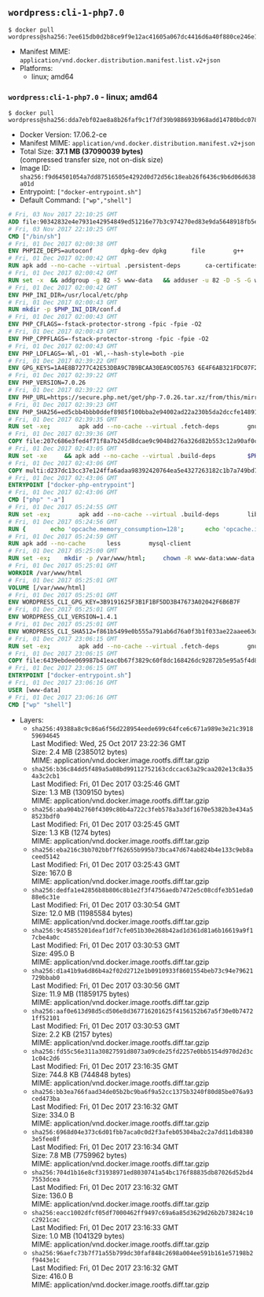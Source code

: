 ## `wordpress:cli-1-php7.0`

```console
$ docker pull wordpress@sha256:7ee615db0d2b8ce9f9e12ac41605a067dc4416d6a40f880ce246e13f935f17b5
```

-	Manifest MIME: `application/vnd.docker.distribution.manifest.list.v2+json`
-	Platforms:
	-	linux; amd64

### `wordpress:cli-1-php7.0` - linux; amd64

```console
$ docker pull wordpress@sha256:dda7ebf02ae8a8b26faf9c1f7df39b988693b968add14780bdc078c0099a3c14
```

-	Docker Version: 17.06.2-ce
-	Manifest MIME: `application/vnd.docker.distribution.manifest.v2+json`
-	Total Size: **37.1 MB (37090039 bytes)**  
	(compressed transfer size, not on-disk size)
-	Image ID: `sha256:f9d64501054a7dd87516505e4292d0d72d56c18eab26f6436c9b6d06d638a01d`
-	Entrypoint: `["docker-entrypoint.sh"]`
-	Default Command: `["wp","shell"]`

```dockerfile
# Fri, 03 Nov 2017 22:10:25 GMT
ADD file:90342832e4e7931e42954849ed51216e77b3c974270ed83e9da5648918fb5e66 in / 
# Fri, 03 Nov 2017 22:10:25 GMT
CMD ["/bin/sh"]
# Fri, 01 Dec 2017 02:00:38 GMT
ENV PHPIZE_DEPS=autoconf 		dpkg-dev dpkg 		file 		g++ 		gcc 		libc-dev 		make 		pkgconf 		re2c
# Fri, 01 Dec 2017 02:00:42 GMT
RUN apk add --no-cache --virtual .persistent-deps 		ca-certificates 		curl 		tar 		xz 		openssl
# Fri, 01 Dec 2017 02:00:42 GMT
RUN set -x 	&& addgroup -g 82 -S www-data 	&& adduser -u 82 -D -S -G www-data www-data
# Fri, 01 Dec 2017 02:00:42 GMT
ENV PHP_INI_DIR=/usr/local/etc/php
# Fri, 01 Dec 2017 02:00:43 GMT
RUN mkdir -p $PHP_INI_DIR/conf.d
# Fri, 01 Dec 2017 02:00:43 GMT
ENV PHP_CFLAGS=-fstack-protector-strong -fpic -fpie -O2
# Fri, 01 Dec 2017 02:00:43 GMT
ENV PHP_CPPFLAGS=-fstack-protector-strong -fpic -fpie -O2
# Fri, 01 Dec 2017 02:00:43 GMT
ENV PHP_LDFLAGS=-Wl,-O1 -Wl,--hash-style=both -pie
# Fri, 01 Dec 2017 02:39:22 GMT
ENV GPG_KEYS=1A4E8B7277C42E53DBA9C7B9BCAA30EA9C0D5763 6E4F6AB321FDC07F2C332E3AC2BF0BC433CFC8B3
# Fri, 01 Dec 2017 02:39:22 GMT
ENV PHP_VERSION=7.0.26
# Fri, 01 Dec 2017 02:39:22 GMT
ENV PHP_URL=https://secure.php.net/get/php-7.0.26.tar.xz/from/this/mirror PHP_ASC_URL=https://secure.php.net/get/php-7.0.26.tar.xz.asc/from/this/mirror
# Fri, 01 Dec 2017 02:39:23 GMT
ENV PHP_SHA256=ed5cbb4bbb0ddef8985f100bba2e94002ad22a230b5da2dccfe148915df5f199 PHP_MD5=
# Fri, 01 Dec 2017 02:39:35 GMT
RUN set -xe; 		apk add --no-cache --virtual .fetch-deps 		gnupg 	; 		mkdir -p /usr/src; 	cd /usr/src; 		wget -O php.tar.xz "$PHP_URL"; 		if [ -n "$PHP_SHA256" ]; then 		echo "$PHP_SHA256 *php.tar.xz" | sha256sum -c -; 	fi; 	if [ -n "$PHP_MD5" ]; then 		echo "$PHP_MD5 *php.tar.xz" | md5sum -c -; 	fi; 		if [ -n "$PHP_ASC_URL" ]; then 		wget -O php.tar.xz.asc "$PHP_ASC_URL"; 		export GNUPGHOME="$(mktemp -d)"; 		for key in $GPG_KEYS; do 			gpg --keyserver ha.pool.sks-keyservers.net --recv-keys "$key"; 		done; 		gpg --batch --verify php.tar.xz.asc php.tar.xz; 		rm -rf "$GNUPGHOME"; 	fi; 		apk del .fetch-deps
# Fri, 01 Dec 2017 02:39:36 GMT
COPY file:207c686e3fed4f71f8a7b245d8dcae9c9048d276a326d82b553c12a90af0c0ca in /usr/local/bin/ 
# Fri, 01 Dec 2017 02:43:05 GMT
RUN set -xe 	&& apk add --no-cache --virtual .build-deps 		$PHPIZE_DEPS 		coreutils 		curl-dev 		libedit-dev 		openssl-dev 		libxml2-dev 		sqlite-dev 		&& export CFLAGS="$PHP_CFLAGS" 		CPPFLAGS="$PHP_CPPFLAGS" 		LDFLAGS="$PHP_LDFLAGS" 	&& docker-php-source extract 	&& cd /usr/src/php 	&& gnuArch="$(dpkg-architecture --query DEB_BUILD_GNU_TYPE)" 	&& ./configure 		--build="$gnuArch" 		--with-config-file-path="$PHP_INI_DIR" 		--with-config-file-scan-dir="$PHP_INI_DIR/conf.d" 				--disable-cgi 				--enable-ftp 		--enable-mbstring 		--enable-mysqlnd 				--with-curl 		--with-libedit 		--with-openssl 		--with-zlib 				$(test "$gnuArch" = 's390x-linux-gnu' && echo '--without-pcre-jit') 				$PHP_EXTRA_CONFIGURE_ARGS 	&& make -j "$(nproc)" 	&& make install 	&& { find /usr/local/bin /usr/local/sbin -type f -perm +0111 -exec strip --strip-all '{}' + || true; } 	&& make clean 	&& cd / 	&& docker-php-source delete 		&& runDeps="$( 		scanelf --needed --nobanner --format '%n#p' --recursive /usr/local 			| tr ',' '\n' 			| sort -u 			| awk 'system("[ -e /usr/local/lib/" $1 " ]") == 0 { next } { print "so:" $1 }' 	)" 	&& apk add --no-cache --virtual .php-rundeps $runDeps 		&& apk del .build-deps 		&& pecl update-channels 	&& rm -rf /tmp/pear ~/.pearrc
# Fri, 01 Dec 2017 02:43:06 GMT
COPY multi:d237dc13cc37e124ffa6adaa98392420764ea5e4327263182c1b7a749bd736fa in /usr/local/bin/ 
# Fri, 01 Dec 2017 02:43:06 GMT
ENTRYPOINT ["docker-php-entrypoint"]
# Fri, 01 Dec 2017 02:43:06 GMT
CMD ["php" "-a"]
# Fri, 01 Dec 2017 05:24:55 GMT
RUN set -ex; 		apk add --no-cache --virtual .build-deps 		libjpeg-turbo-dev 		libpng-dev 	; 		docker-php-ext-configure gd --with-png-dir=/usr --with-jpeg-dir=/usr; 	docker-php-ext-install gd mysqli opcache; 		runDeps="$( 		scanelf --needed --nobanner --format '%n#p' --recursive /usr/local/lib/php/extensions 			| tr ',' '\n' 			| sort -u 			| awk 'system("[ -e /usr/local/lib/" $1 " ]") == 0 { next } { print "so:" $1 }' 	)"; 	apk add --virtual .wordpress-phpexts-rundeps $runDeps; 	apk del .build-deps
# Fri, 01 Dec 2017 05:24:56 GMT
RUN { 		echo 'opcache.memory_consumption=128'; 		echo 'opcache.interned_strings_buffer=8'; 		echo 'opcache.max_accelerated_files=4000'; 		echo 'opcache.revalidate_freq=2'; 		echo 'opcache.fast_shutdown=1'; 		echo 'opcache.enable_cli=1'; 	} > /usr/local/etc/php/conf.d/opcache-recommended.ini
# Fri, 01 Dec 2017 05:24:59 GMT
RUN apk add --no-cache 		less 		mysql-client
# Fri, 01 Dec 2017 05:25:00 GMT
RUN set -ex; 	mkdir -p /var/www/html; 	chown -R www-data:www-data /var/www/html
# Fri, 01 Dec 2017 05:25:01 GMT
WORKDIR /var/www/html
# Fri, 01 Dec 2017 05:25:01 GMT
VOLUME [/var/www/html]
# Fri, 01 Dec 2017 05:25:01 GMT
ENV WORDPRESS_CLI_GPG_KEY=3B9191625F3B1F1BF5DD3B47673A02042F6B6B7F
# Fri, 01 Dec 2017 05:25:01 GMT
ENV WORDPRESS_CLI_VERSION=1.4.1
# Fri, 01 Dec 2017 05:25:01 GMT
ENV WORDPRESS_CLI_SHA512=f861b5499e0b555a791ab6d76a0f3b1f033ae22aaee63dcdfaf8a0bd44886876690d40c6c95366d60f32d55f6282273e55f8ecdfa8787aec7b435cffe45790e7
# Fri, 01 Dec 2017 23:06:15 GMT
RUN set -ex; 		apk add --no-cache --virtual .fetch-deps 		gnupg 	; 		curl -o /usr/local/bin/wp.gpg -fSL "https://github.com/wp-cli/wp-cli/releases/download/v${WORDPRESS_CLI_VERSION}/wp-cli-${WORDPRESS_CLI_VERSION}.phar.gpg"; 		export GNUPGHOME="$(mktemp -d)"; 	gpg --keyserver ha.pool.sks-keyservers.net --recv-keys "$WORDPRESS_CLI_GPG_KEY"; 	gpg --batch --decrypt --output /usr/local/bin/wp /usr/local/bin/wp.gpg; 	rm -r "$GNUPGHOME" /usr/local/bin/wp.gpg; 		echo "$WORDPRESS_CLI_SHA512 */usr/local/bin/wp" | sha512sum -c -; 	chmod +x /usr/local/bin/wp; 		apk del .fetch-deps; 		wp --allow-root --version
# Fri, 01 Dec 2017 23:06:15 GMT
COPY file:6439ebdee069987b41eac0b67f3829c60f8dc168426dc92872b5e95a5f4d8213 in /usr/local/bin/ 
# Fri, 01 Dec 2017 23:06:15 GMT
ENTRYPOINT ["docker-entrypoint.sh"]
# Fri, 01 Dec 2017 23:06:16 GMT
USER [www-data]
# Fri, 01 Dec 2017 23:06:16 GMT
CMD ["wp" "shell"]
```

-	Layers:
	-	`sha256:49388a8c9c86a6f56d228954eede699c64fce6c671a989e3e21c391859694645`  
		Last Modified: Wed, 25 Oct 2017 23:22:36 GMT  
		Size: 2.4 MB (2385012 bytes)  
		MIME: application/vnd.docker.image.rootfs.diff.tar.gzip
	-	`sha256:b36c84dd5f489a5a08bd99112752163cdccac63a29caa202e13c8a354a3c2cb1`  
		Last Modified: Fri, 01 Dec 2017 03:25:46 GMT  
		Size: 1.3 MB (1309150 bytes)  
		MIME: application/vnd.docker.image.rootfs.diff.tar.gzip
	-	`sha256:aba904b2760f4309c80b4a722c3feb578a3a3df1670e5382b3e434a58523bdf0`  
		Last Modified: Fri, 01 Dec 2017 03:25:45 GMT  
		Size: 1.3 KB (1274 bytes)  
		MIME: application/vnd.docker.image.rootfs.diff.tar.gzip
	-	`sha256:eba216c3bb702bbf7f62655b995b73bca47d674ab824b4e133c9eb8aceed5142`  
		Last Modified: Fri, 01 Dec 2017 03:25:43 GMT  
		Size: 167.0 B  
		MIME: application/vnd.docker.image.rootfs.diff.tar.gzip
	-	`sha256:dedfa1e42856b8b806c8b1e2f3f4756aedb7472e5c08cdfe3b51eda088e6c31e`  
		Last Modified: Fri, 01 Dec 2017 03:30:54 GMT  
		Size: 12.0 MB (11985584 bytes)  
		MIME: application/vnd.docker.image.rootfs.diff.tar.gzip
	-	`sha256:9c45855201deaf1df7cfe051b30e268b42ad1d361d81a6b16619a9f17cbe4a0c`  
		Last Modified: Fri, 01 Dec 2017 03:30:53 GMT  
		Size: 495.0 B  
		MIME: application/vnd.docker.image.rootfs.diff.tar.gzip
	-	`sha256:d1a41b9a6d86b4a2f02d2712e1b0910933f8601554beb73c94e79621729bbab0`  
		Last Modified: Fri, 01 Dec 2017 03:30:56 GMT  
		Size: 11.9 MB (11859175 bytes)  
		MIME: application/vnd.docker.image.rootfs.diff.tar.gzip
	-	`sha256:aaf0e613d98d5cd506e8d367716201625f4156152b67a5f30e0b74721ff52101`  
		Last Modified: Fri, 01 Dec 2017 03:30:53 GMT  
		Size: 2.2 KB (2157 bytes)  
		MIME: application/vnd.docker.image.rootfs.diff.tar.gzip
	-	`sha256:fd55c56e311a30827591d8073a09cde25fd2257e0bb5154d970d2d3c1c04c2d6`  
		Last Modified: Fri, 01 Dec 2017 23:16:35 GMT  
		Size: 744.8 KB (744848 bytes)  
		MIME: application/vnd.docker.image.rootfs.diff.tar.gzip
	-	`sha256:bb3ea766faad34de05b2bc9ba6f9a52cc1375b3240f80d85be076a93ced473ba`  
		Last Modified: Fri, 01 Dec 2017 23:16:32 GMT  
		Size: 334.0 B  
		MIME: application/vnd.docker.image.rootfs.diff.tar.gzip
	-	`sha256:6968d04e373c6d01fbb7aca0c0d2f3afeb05304ba2c2a7dd11db83803e5fee8f`  
		Last Modified: Fri, 01 Dec 2017 23:16:34 GMT  
		Size: 7.8 MB (7759962 bytes)  
		MIME: application/vnd.docker.image.rootfs.diff.tar.gzip
	-	`sha256:704d1b16e8cf31938971ed8030741a54bc176f88835db87026d52bd47553dcea`  
		Last Modified: Fri, 01 Dec 2017 23:16:32 GMT  
		Size: 136.0 B  
		MIME: application/vnd.docker.image.rootfs.diff.tar.gzip
	-	`sha256:eacc1002dfcf05df7000462ff9497c69a6a85d3629d26b2b73824c10c2921cac`  
		Last Modified: Fri, 01 Dec 2017 23:16:33 GMT  
		Size: 1.0 MB (1041329 bytes)  
		MIME: application/vnd.docker.image.rootfs.diff.tar.gzip
	-	`sha256:96aefc73b7f71a55b799dc30faf848c2698a004ee591b161e57198b2f9443e1c`  
		Last Modified: Fri, 01 Dec 2017 23:16:32 GMT  
		Size: 416.0 B  
		MIME: application/vnd.docker.image.rootfs.diff.tar.gzip
